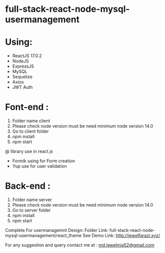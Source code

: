 # full-stack-react-node-mysql-usermanagement
# Using: 
- ReactJS 17.0.2
- NodeJS
- ExpressJS
- MySQL
- Sequelize
- Axios
- JWT Auth

# Font-end :
1. Folder name client
2. Please check node version must be need minimum node version 14.0
3. Go to client folder 
5. npm install
6. npm start

@ library use in react.js
  - Formik using for Form creation
  - Yup use for user validation

# Back-end :
1. Folder name server
2. Please check node version must be need minimum node version 14.0
3. Go to server folder 
5. npm install
6. npm start

Complete For usermanagemnt Design:
Folder Link: full-stack-react-node-mysql-usermanagement/react_theme
See Demo Link: http://jewelfarazi.xyz/

For any suggestion and query contact me at : md.jewelmia52@gmail.com
